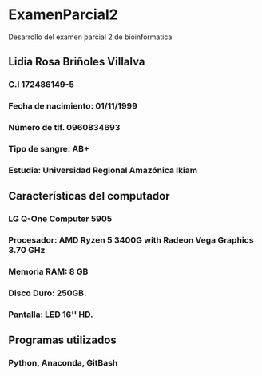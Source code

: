# ExamenParcial2
Desarrollo del examen parcial 2 de bioinformatica 
## Lidia Rosa Briñoles Villalva
### C.I 172486149-5
### Fecha de nacimiento: 01/11/1999
### Número de tlf. 0960834693
### Tipo de sangre: AB+
### Estudia: Universidad Regional Amazónica Ikiam
## Características del computador
### LG Q-One Computer 5905
### Procesador: AMD Ryzen 5 3400G with Radeon Vega Graphics       3.70 GHz
### Memoria RAM: 8 GB 
### Disco Duro: 250GB.
### Pantalla: LED 16'' HD.
## Programas utilizados
### Python, Anaconda, GitBash
